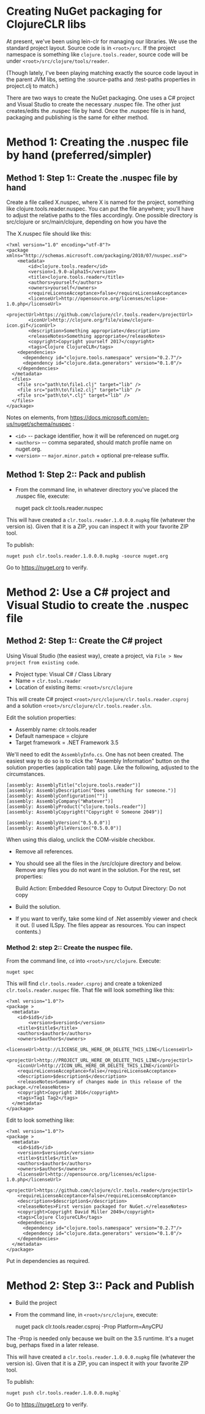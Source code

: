 # Creating NuGet packaging for ClojureCLR libs

At present, we've been using lein-clr for managing our libraries.   We use the standard project layout.  Source code is in `<root>/src`.  If the project namespace is something like `clojure.tools.reader`, source code will be under `<root>/src/clojure/tools/reader`.

(Though lately, I've been playing matching exactly the source code layout in the parent JVM libs, setting the :source-paths and :test-paths properties in project.clj to match.)

There are two ways to create the NuGet packaging.  One uses a C# project and Visual Studio to create the necessary .nuspec file.  The other just creates/edits the .nuspec file by hand.  Once the .nuspec file is in hand, packaging and publishing is the same for either method.

# Method 1: Creating the .nuspec file by hand (preferred/simpler)

## Method 1: Step 1:: Create the .nuspec file by hand 

Create a file called  X.nuspec, where X is named for the project, something like clojure.tools.reader.nuspec.
You can put the file anywhere; you'll have to adjust the relative paths to the files accordingly.  One possible directory is src/clojure or src/main/clojure, depending on how you have the 

The X.nuspec file should like this:

    <?xml version="1.0" encoding="utf-8"?>
    <package xmlns="http://schemas.microsoft.com/packaging/2010/07/nuspec.xsd">
        <metadata>
            <id>clojure.tools.reader</id>
            <version>1.9.0-alpha15</version>
    	    <title>clojure.tools.reader</title>
            <authors>yourself</authors>
    		<owners>yourself</owners>
            <requireLicenseAcceptance>false</requireLicenseAcceptance>
            <licenseUrl>http://opensource.org/licenses/eclipse-1.0.php</licenseUrl>
            <projectUrl>https://github.com/clojure/clr.tools.reader</projectUrl>
            <iconUrl>http://clojure.org/file/view/clojure-icon.gif</iconUrl>
            <description>Something appropriate</description>
    		<releaseNotes>Something appropriate</releaseNotes>
    		<copyright>Copyright yourself 2017</copyright>
            <tags>Clojure ClojureCLR</tags>
    	<dependencies>
    	  <dependency id="clojure.tools.namespace" version="0.2.7"/>
    	  <dependency id="clojure.data.generators" version="0.1.0"/>
    	</dependencies>
      </metadata>
      <files>
        <file src="path\to\file1.clj" target="lib" />
        <file src="path\to\file2.clj" target="lib" />
        <file src="path\to\*.clj" target="lib" />
      </files>
    </package>

Notes on elements, from https://docs.microsoft.com/en-us/nuget/schema/nuspec :
	
	
* `<id>` -- package identifier, how it will be referenced on nuget.org
* `<authors>` -- comma separated, should match profile name on nuget.org.
* `<version>` -- `major.minor.patch` + optional pre-release suffix.

## Method 1: Step 2::  Pack and publish


* From the command line, in whatever directory you've placed the .nuspec file, execute:

    nuget pack clr.tools.reader.nuspec
	
This will have created a `clr.tools.reader.1.0.0.0.nupkg` file (whatever the version is).  Given that it is a ZIP, you can inspect it with your favorite ZIP tool.

To publish:

    nuget push clr.tools.reader.1.0.0.0.nupkg -source nuget.org

Go to https://nuget.org to verify.


# Method 2: Use a C# project and Visual Studio to create the .nuspec file

## Method 2: Step 1:: Create the C# project

Using Visual Studio (the easiest way), create a project, via `File > New project from existing code`.  

* Project type: Visual C# / Class Library
* Name = `clr.tools.reader`  
* Location of existing items: `<root>/src/clojure`

This will create C# project `<root>/src/clojure/clr.tools.reader.csproj` and a solution `<root>/src/clojure/clr.tools.reader.sln`.


Edit the solution properties:

* Assembly name: clr.tools.reader
* Default namespace = clojure
* Target framework  = .NET Framework 3.5

We'll need to edit the `AssemblyInfo.cs`.  One has not been created.  The easiest way to do so is to click the "Assembly Information" button on the solution properties (application tab) page.  Like the following, adjusted to the circumstances.

    [assembly: AssemblyTitle("clojure.tools.reader")]
    [assembly: AssemblyDescription("Does something for someone.")]
    [assembly: AssemblyConfiguration("")]
    [assembly: AssemblyCompany("Whatever")]
    [assembly: AssemblyProduct("clojure.tools.reader")]
    [assembly: AssemblyCopyright("Copyright © Someone 2049")]
	
    [assembly: AssemblyVersion("0.5.0.0")]
    [assembly: AssemblyFileVersion("0.5.0.0")]
	
When using this dialog, unclick the COM-visible checkbox.	
	
* Remove all references.
* You should see all the files in the <root>/src/clojure directory and below.  Remove any files you do not want in the solution.  For the rest, set properties:

    Build Action: Embedded Resource
	Copy to Output Directory: Do not copy

    
* Build the solution.
* If you want to verify, take some kind of .Net assembly viewer and check it out.  (I used ILSpy.  The files appear as resources.  You can inspect contents.)

### Method 2: step 2:: Create the nuspec file.

From the command line, `cd` into `<root>/src/clojure`.  Execute:

    nuget spec
	
This will find `clr.tools.reader.csproj` and create a tokenized `clr.tools.reader.nuspec` file.  That file will look something like this:

    <?xml version="1.0"?>
    <package >
      <metadata>
        <id>$id$</id>
            <version>$version$</version>
        <title>$title$</title>
        <authors>$author$</authors>
        <owners>$author$</owners>
        <licenseUrl>http://LICENSE_URL_HERE_OR_DELETE_THIS_LINE</licenseUrl>
        <projectUrl>http://PROJECT_URL_HERE_OR_DELETE_THIS_LINE</projectUrl>
        <iconUrl>http://ICON_URL_HERE_OR_DELETE_THIS_LINE</iconUrl>
        <requireLicenseAcceptance>false</requireLicenseAcceptance>
        <description>$description$</description>
        <releaseNotes>Summary of changes made in this release of the package.</releaseNotes>
        <copyright>Copyright 2016</copyright>
        <tags>Tag1 Tag2</tags>
      </metadata>
    </package>

Edit to look something like:


    <?xml version="1.0"?>
    <package >
      <metadata>
        <id>$id$</id>
        <version>$version$</version>
        <title>$title$</title>
        <authors>$author$</authors>
        <owners>$author$</owners>
        <licenseUrl>http://opensource.org/licenses/eclipse-1.0.php</licenseUrl>
        <projectUrl>https://github.com/clojure/clr.tools.reader</projectUrl>
        <requireLicenseAcceptance>false</requireLicenseAcceptance>
        <description>$description$</description>
        <releaseNotes>First version packaged for NuGet.</releaseNotes>
        <copyright>Copyright David Miller 2049</copyright>
        <tags>Clojure ClojureCLR</tags>
    	<dependencies>
    	  <dependency id="clojure.tools.namespace" version="0.2.7"/>
    	  <dependency id="clojure.data.generators" version="0.1.0"/>
    	</dependencies>
      </metadata>
    </package>

Put in dependencies as required.

# Method 2: Step 3:: Pack and Publish

* Build the project
* From the command line, in `<root>/src/clojure`, execute:

    nuget pack clr.tools.reader.csproj -Prop Platform=AnyCPU
	
The -Prop is needed only because we built on the 3.5 runtime.  It's a nuget bug, perhaps fixed in a later release.

This will have created a `clr.tools.reader.1.0.0.0.nupkg` file (whatever the version is).  Given that it is a ZIP, you can inspect it with your favorite ZIP tool.

To publish:

    nuget push clr.tools.reader.1.0.0.0.nupkg`

Go to https://nuget.org to verify.

	
